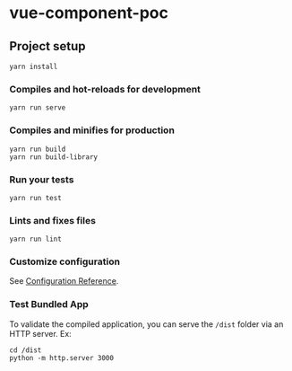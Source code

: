 # vue-component-poc

## Project setup
```
yarn install
```

### Compiles and hot-reloads for development
```
yarn run serve
```

### Compiles and minifies for production
```
yarn run build
yarn run build-library
```

### Run your tests
```
yarn run test
```

### Lints and fixes files
```
yarn run lint
```

### Customize configuration
See [Configuration Reference](https://cli.vuejs.org/config/).

### Test Bundled App
To validate the compiled application, you can serve the `/dist` folder via an HTTP server.
Ex:
```
cd /dist
python -m http.server 3000
```
